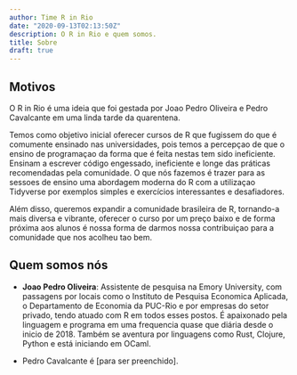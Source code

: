 ```yaml
---
author: Time R in Rio
date: "2020-09-13T02:13:50Z"
description: O R in Rio e quem somos.
title: Sobre
draft: true
---
```


## Motivos

O R in Rio é uma ideia que foi gestada por Joao Pedro Oliveira e Pedro Cavalcante em uma
linda tarde da quarentena.

Temos como objetivo inicial oferecer cursos de R que fugissem
do que é comumente ensinado nas universidades, pois temos a percepçao de que o ensino
de programaçao da forma que é feita nestas tem sido ineficiente. Ensinam a escrever código
engessado, ineficiente e longe das práticas recomendadas pela comunidade. O que nós fazemos é trazer para
as sessoes de ensino uma abordagem moderna do R com a utilizaçao Tidyverse por exemplos simples e 
exercícios interessantes e desafiadores.

Além disso, queremos expandir a comunidade brasileira de R, tornando-a mais diversa e vibrante,
oferecer o curso por um preço baixo e de forma próxima aos alunos é nossa forma de darmos nossa
contribuiçao para a comunidade que nos acolheu tao bem.

## Quem somos nós

- **Joao Pedro Oliveira**: Assistente de pesquisa na Emory University, com passagens por locais como
o Instituto de Pesquisa Economica Aplicada, o Departamento de Economia da PUC-Rio e por empresas 
do setor privado, tendo atuado com R em todos esses postos. É apaixonado pela linguagem e programa 
em uma frequencia quase que diária desde o inicio de 2018. Também se aventura por linguagens 
como Rust, Clojure, Python e está iniciando em OCaml.

- Pedro Cavalcante é [para ser preenchido].